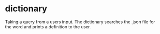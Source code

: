 # dictionary
Taking a query from a users input. The dictionary searches the .json file for the word and prints a definition to the user.
